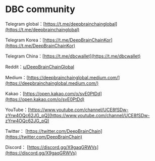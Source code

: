 # DBC community

Telegram global：[https://t.me/deepbrainchainglobal](https://t.me/deepbrainchainglobal)

Telegram Korea：[https://t.me/DeepBrainChainKor](https://t.me/DeepBrainChainKor)

Telegram China：[https://t.me/dbcwallet](https://t.me/dbcwallet)

Reddit：[u/DeepBrainChainGlobal](https://www.reddit.com/user/DeepBrainChainGlobal/)

Medium：[https://deepbrainchainglobal.medium.com/](https://deepbrainchainglobal.medium.com/)

Kakao：[https://open.kakao.com/o/svE0PtDd](https://open.kakao.com/o/svE0PtDd)

YouTube：[https://www.youtube.com/channel/UCE8fSDw-zYrw4OQc62JG_pQ](https://www.youtube.com/channel/UCE8fSDw-zYrw4OQc62JG_pQ)

Twitter： [https://twitter.com/DeepBrainChain](https://twitter.com/DeepBrainChain)

Discord： [https://discord.gg/X9gaqGRWVs](https://discord.gg/X9gaqGRWVs)
